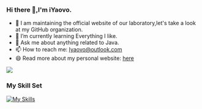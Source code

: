 ### Hi there 👋,I'm iYaovo.

- 🔭 I am maintaining the official website of our laboratory,let's take a look at my GitHub organization.
- 🌱 I’m currently learning Everything I like.
- 💬 Ask me about anything related to Java.
- 📫 How to reach me: Iyaovo@outlook.com
- 😄 Read more about my personal website: [here](https://iyaovo.github.io/)

![](https://github-readme-stats.vercel.app/api?username=iYaovo&show_icons=true&theme=radical)
### My Skill Set
[![My Skills](https://skillicons.dev/icons?i=java,spring)](https://skillicons.dev)

